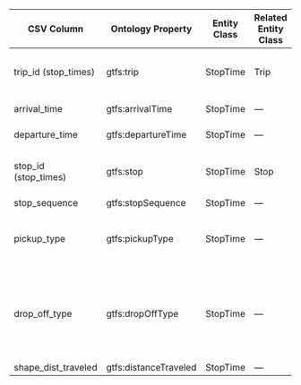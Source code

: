 | CSV Column           | Ontology Property     | Entity Class | Related Entity Class | Subject Generation            | Join Condition                    | Datatype               | Function Name     | Function Output                                                                                                                                                                                                                                                                                                |
|----------------------|-----------------------|--------------|----------------------|-------------------------------|-----------------------------------|------------------------|-------------------|----------------------------------------------------------------------------------------------------------------------------------------------------------------------------------------------------------------------------------------------------------------------------------------------------------------|
| trip_id (stop_times) | gtfs:trip             | StopTime     | Trip                 | stop_time/{trip_id}/{stop_id} | StopTime gtfs:trip = Trip gtfs:id | —                      | —                 | —                                                                                                                                                                                                                                                                                                              |
| arrival_time         | gtfs:arrivalTime      | StopTime     | —                    | stop_time/{trip_id}/{stop_id} | —                                 | schema:Time (HH:MM:SS) | —                 | —                                                                                                                                                                                                                                                                                                              |
| departure_time       | gtfs:departureTime    | StopTime     | —                    | stop_time/{trip_id}/{stop_id} | —                                 | schema:Time (HH:MM:SS) | —                 | —                                                                                                                                                                                                                                                                                                              |
| stop_id (stop_times) | gtfs:stop             | StopTime     | Stop                 | stop_time/{trip_id}/{stop_id} | StopTime gtfs:stop = Stop gtfs:id | —                      | —                 | —                                                                                                                                                                                                                                                                                                              |
| stop_sequence        | gtfs:stopSequence     | StopTime     | —                    | stop_time/{trip_id}/{stop_id} | —                                 | xsd:nonNegativeInteger | —                 | —                                                                                                                                                                                                                                                                                                              |
| pickup_type          | gtfs:pickupType       | StopTime     | —                    | stop_time/{trip_id}/{stop_id} | —                                 |                        | map_pickup_type   | `0` → `<http://transport.linkeddata.es/kos/pickup/available>`<br>`1` → `<http://transport.linkeddata.es/kos/pickup/not-available>`<br>`2` → `<http://transport.linkeddata.es/kos/pickup/must-phone>`<br>`3` → `<http://transport.linkeddata.es/kos/pickup/coordinate-with-driver>`                             |
| drop_off_type        | gtfs:dropOffType      | StopTime     | —                    | stop_time/{trip_id}/{stop_id} | —                                 |                        | map_drop_off_type | `0` → `<http://transport.linkeddata.es/kos/drop_off_type/available>`<br>`1` → `<http://transport.linkeddata.es/kos/drop_off_type/not-available>`<br>`2` → `<http://transport.linkeddata.es/kos/drop_off_type/must-phone>`<br>`3` → `<http://transport.linkeddata.es/kos/drop_off_type/coordinate-with-driver>` |
| shape_dist_traveled  | gtfs:distanceTraveled | StopTime     | —                    | stop_time/{trip_id}/{stop_id} | —                                 | gtfs:nonNegativeFloat  | —                 | —                                                                                                                                                                                                                                                                                                              |
